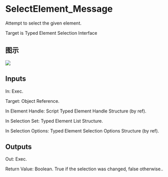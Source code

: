 # SelectElement_Message

Attempt to select the given element.

Target is Typed Element Selection Interface

## 图示

![]($-20221218-21175712.png)

## Inputs

In: Exec.

Target: Object Reference.

In Element Handle: Script Typed Element Handle Structure (by ref).

In Selection Set: Typed Element List Structure.

In Selection Options: Typed Element Selection Options Structure (by ref).  

## Outputs

Out: Exec.

Return Value: Boolean. True if the selection was changed, false otherwise..


